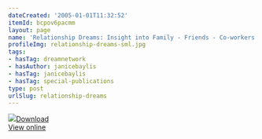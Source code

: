 ```yaml
---
dateCreated: '2005-01-01T11:32:52'
itemId: bcpov6pacmm
layout: page
name: 'Relationship Dreams: Insight into Family - Friends - Co-workers'
profileImg: relationship-dreams-sml.jpg
tags:
- hasTag: dreamnetwork
- hasAuthor: janicebaylis
- hasTag: janicebaylis
- hasTag: special-publications
type: post
urlSlug: relationship-dreams
---
```

<img class="card-journal-img" src="../images/relationship-dreams-rect.jpg"/><a href="../files/pdfs/Volume_publications/publications.relationship-dreams.pdf" download="">Download</a><br><a href="../files/pdfs/Volume_publications/publications.relationship-dreams.pdf">View online</a>